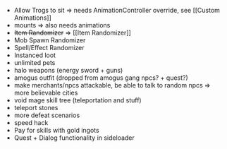 * Allow Trogs to sit => needs AnimationController override, see [[Custom Animations]]
* mounts => also needs animations
* ~~Item Randomizer~~ => [[Item Randomizer]]
* Mob Spawn Randomizer
* Spell/Effect Randomizer
* Instanced loot
* unlimited pets
* halo weapons (energy sword + guns)
* amogus outfit (dropped from amogus gang npcs? + quest?)
* make merchants/npcs attackable, be able to talk to random npcs => more believable cities
* void mage skill tree (teleportation and stuff)
* teleport stones
* more defeat scenarios
* speed hack
* Pay for skills with gold ingots
* Quest + Dialog functionality in sideloader

